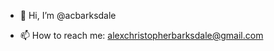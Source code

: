 - 👋 Hi, I’m @acbarksdale

- 📫 How to reach me: alexchristopherbarksdale@gmail.com

<!---
acbarksdale/acbarksdale is a ✨ special ✨ repository because its `README.md` (this file) appears on your GitHub profile.
You can click the Preview link to take a look at your changes.
--->
